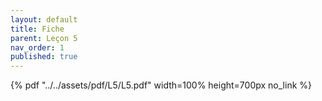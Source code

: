 ```yaml
---
layout: default
title: Fiche
parent: Leçon 5
nav_order: 1
published: true
---
```


{% pdf "../../assets/pdf/L5/L5.pdf" width=100% height=700px no_link %}